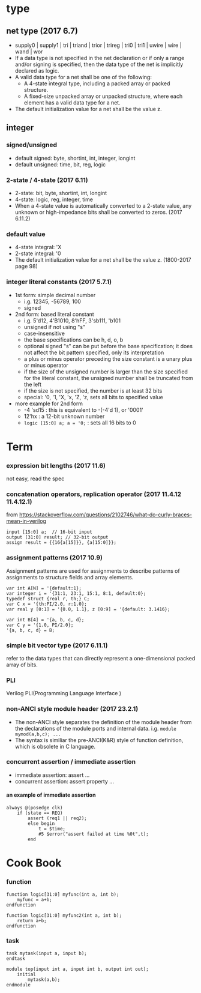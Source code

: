 # type

## net type (2017 6.7)
*  supply0 | supply1 | tri | triand | trior | trireg | tri0 | tri1 | uwire | wire | wand | wor
*  If a data type is not specified in the net declaration or if only a range and/or signing is specified, then the data
type of the net is implicitly declared as logic.
*  A valid data type for a net shall be one of the following:
   *  A 4-state integral type, including a packed array or packed structure.
   *  A fixed-size unpacked array or unpacked structure, where each element has a valid data type for a net.
*  The default initialization value for a net shall be the value z.

## integer

### signed/unsigned
*  default signed: byte, shortint, int, integer, longint
*  default unsigned: time, bit, reg, logic

### 2-state / 4-state (2017 6.11)
*  2-state: bit, byte, shortint, int, longint
*  4-state: logic, reg, integer, time
*  When a 4-state value is automatically converted to a 2-state value, any unknown or high-impedance bits shall be converted to zeros. (2017 6.11.2)

### default value
*  4-state integral: 'X
*  2-state integral: '0
*  The default initialization value for a net shall be the value z. (1800-2017 page 98)

### integer literal constants (2017 5.7.1)
*  1st form: simple decimal number
   *  i.g. 12345, -56789, 100
   *  signed
*  2nd form: based literal constant
   *  i.g. 5'd12, 4'B1010, 8'hFF, 3'sb111, 'b101
   *  unsigned if not using "s"
   *  case-insensitive
   *  the base specifications can be h, d, o, b
   *  optional signed "s" can be put before the base specification; it does not affect the bit pattern specified, only its interpretation
   *  a plus or minus operator preceding the size constant is a unary plus or minus operator
   *  if the size of the unsigned number is larger than the size specified for the literal constant, the unsigned number shall be truncated from the left
   *  if the size is not specified, the number is at least 32 bits
   *  special: '0, '1, 'X, 'x, 'Z, 'z, sets all bits to specified value
*  more example for 2nd form
   *  -4 'sd15 : this is equivalent to -(-4'd 1), or '0001'
   *  12'hx : a 12-bit unknown number
   *  `logic [15:0] a; a = '0;` : sets all 16 bits to 0 

# Term

### expression bit lengths (2017 11.6)

not easy, read the spec

### concatenation operators, replication operator (2017 11.4.12 11.4.12.1)

from <https://stackoverflow.com/questions/2102746/what-do-curly-braces-mean-in-verilog>

    input [15:0] a;  // 16-bit input
    output [31:0] result; // 32-bit output
    assign result = {{16{a[15]}}, {a[15:0]}};

### assignment patterns (2017 10.9)

Assignment patterns are used for assignments to describe patterns of assignments to structure fields and
array elements.

    var int A[N] = '{default:1};
    var integer i = '{31:1, 23:1, 15:1, 8:1, default:0};
    typedef struct {real r, th;} C;
    var C x = '{th:PI/2.0, r:1.0};
    var real y [0:1] = '{0.0, 1.1}, z [0:9] = '{default: 3.1416};
    
    var int B[4] = '{a, b, c, d};
    var C y = '{1.0, PI/2.0};
    '{a, b, c, d} = B;

### simple bit vector type (2017 6.11.1)

refer to the data types that can directly represent a one-dimensional packed array of bits.

### PLI

Verilog PLI(Programming Language Interface )

### non-ANCI style module header (2017 23.2.1)
*   The non-ANCI style separates the definition of the module header from the declarations of the
module ports and internal data. i.g. `module mymod(a,b,c); ...`
*   The syntax is similiar the pre-ANCI(K&R) style of function definition, which is obsolete in C language.

### concurrent assertion / immediate assertion
*   immediate assertion: assert ...
*   concurrent assertion: assert property ...

#### an example of immediate assertion
    always @(posedge clk)
        if (state == REQ)
            assert (req1 || req2);
            else begin
                t = $time;
                #5 $error("assert failed at time %0t",t);
            end

# Cook Book

### function

    function logic[31:0] myfunc(int a, int b); 
        myfunc = a+b;
    endfunction

    function logic[31:0] myfunc2(int a, int b); 
        return a+b;
    endfunction
  
### task

    task mytask(input a, input b); 
    endtask

    module top(input int a, input int b, output int out);
        initial 
            mytask(a,b);
    endmodule
